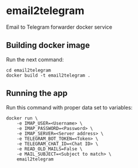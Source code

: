 # email2telegram
Email to Telegram forwarder docker service

## Building docker image
Run the next command:
```
cd email2telegram
docker build -t email2telegram .
```

## Running the app
Run this command with proper data set to variables:
```
docker run \
    -e IMAP_USER=<Username> \
    -e IMAP_PASSWORD=<Password> \
    -e IMAP_SERVER=<Server address> \
    -e TELEGRAM_BOT_TOKEN=<Token> \
    -e TELEGRAM_CHAT_ID=<Chat ID> \
    -e READ_OLD_MAILS=False \
    -e MAIL_SUBJECT=<Subject to match> \
    email2telegram
```
